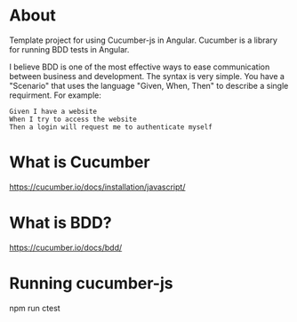 # About

Template project for using Cucumber-js in Angular.  Cucumber is a library for running BDD tests in Angular.

I believe BDD is one of the most effective ways to ease communication between business and development.  The syntax is very simple.  You have a "Scenario" that uses the language "Given, When, Then" to describe a single requirment.  For example:

```
Given I have a website  
When I try to access the website  
Then a login will request me to authenticate myself
```

# What is Cucumber

https://cucumber.io/docs/installation/javascript/

# What is BDD?

https://cucumber.io/docs/bdd/

# Running cucumber-js

npm run ctest